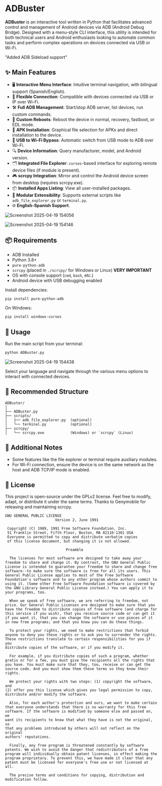 # ADBuster

**ADBuster** is an interactive tool written in Python that facilitates advanced control and management of Android devices via ADB (Android Debug Bridge). Designed with a menu-style CLI interface, this utility is intended for both technical users and Android enthusiasts looking to automate common tasks and perform complex operations on devices connected via USB or Wi-Fi.

"Added ADB Sideload support"

## ✨ Main Features

- 🖥 **Interactive Menu Interface**: Intuitive terminal navigation, with bilingual support (Spanish/English).
- 🔌 **Flexible Connection**: Compatible with devices connected via USB or IP over Wi-Fi.
- 🛠 **Full ADB Management**: Start/stop ADB server, list devices, run custom commands.
- 🚀 **Custom Reboots**: Reboot the device in normal, recovery, fastboot, or EDL mode.
- 📲 **APK Installation**: Graphical file selection for APKs and direct installation to the device.
- 📡 **USB to Wi-Fi Bypass**: Automatic switch from USB mode to ADB over Wi-Fi.
- 🔍 **Device Information**: Query manufacturer, model, and Android version.
- 🗂 **Integrated File Explorer**: `curses`-based interface for exploring remote device files (if module is present).
- 🎮 **scrcpy Integration**: Mirror and control the Android device screen from desktop (requires scrcpy.exe).
- 📦 **Installed Apps Listing**: View all user-installed packages.
- 🧠 **Modular Extensibility**: Supports external scripts like `adb_file_explorer.py` or `terminal.py`.
- 🌐 **English-Spanish Support**.

![Screenshot 2025-04-19 154056](https://github.com/user-attachments/assets/e1d01d14-758b-4f97-9e78-45dec42e0cd2)

![Screenshot 2025-04-19 154146](https://github.com/user-attachments/assets/ec6ecdbd-f2f3-450b-9128-f2a4c8993b44)

## 📦 Requirements

- ADB Installed
- Python 3.8+
- `pure-python-adb`
- `scrcpy` (placed in `./scrcpy/` for Windows or Linux) **VERY IMPORTANT**
- OS with console support (`cmd`, `bash`, etc.)
- Android device with USB debugging enabled

Install dependencies:
```bash
pip install pure-python-adb
```

On Windows:
```bash
pip install windows-curses
```

## 🚀 Usage

Run the main script from your terminal:

```bash
python ADBuster.py
```

![Screenshot 2025-04-19 154438](https://github.com/user-attachments/assets/cc8ef3d5-3b0c-4394-bf94-66d9648cd360)

Select your language and navigate through the various menu options to interact with connected devices.

## 📁 Recommended Structure

```
ADBuster/
│
├── ADBuster.py
├── scripts/
│   ├── adb_file_explorer.py  (optional)
│   └── terminal.py           (optional)
├── scrcpy/
│   └── scrcpy.exe            (Windows) or `scrcpy` (Linux)
```

## 🧠 Additional Notes

- Some features like the file explorer or terminal require auxiliary modules.
- For Wi-Fi connection, ensure the device is on the same network as the host and ADB TCP/IP mode is enabled.

## 📜 License

This project is open-source under the GPLv2 license. Feel free to modify, adapt, or distribute it under the same terms.
Thanks to Genymobile for releasing and maintaining scrcpy.

```
GNU GENERAL PUBLIC LICENSE
                       Version 2, June 1991

 Copyright (C) 1989, 1991 Free Software Foundation, Inc.
 51 Franklin Street, Fifth Floor, Boston, MA 02110-1301 USA
 Everyone is permitted to copy and distribute verbatim copies
 of this license document, but changing it is not allowed.

                            Preamble

  The licenses for most software are designed to take away your
freedom to share and change it. By contrast, the GNU General Public
License is intended to guarantee your freedom to share and change free
software--to make sure the software is free for all its users. This
General Public License applies to most of the Free Software
Foundation's software and to any other program whose authors commit to
using it. (Some other Free Software Foundation software is covered by
the GNU Library General Public License instead.) You can apply it to
your programs, too.

  When we speak of free software, we are referring to freedom, not
price. Our General Public Licenses are designed to make sure that you
have the freedom to distribute copies of free software (and charge for
this service if you wish), that you receive source code or can get it
if you want it, that you can change the software or use pieces of it
in new free programs; and that you know you can do these things.

  To protect your rights, we need to make restrictions that forbid
anyone to deny you these rights or to ask you to surrender the rights.
These restrictions translate to certain responsibilities for you if you
distribute copies of the software, or if you modify it.

  For example, if you distribute copies of such a program, whether
gratis or for a fee, you must give the recipients all the rights that
you have. You must make sure that they, too, receive or can get the
source code. And you must show them these terms so they know their
rights.

  We protect your rights with two steps: (1) copyright the software, and
(2) offer you this license which gives you legal permission to copy,
distribute and/or modify the software.

  Also, for each author's protection and ours, we want to make certain
that everyone understands that there is no warranty for this free
software. If the software is modified by someone else and passed on, we
want its recipients to know that what they have is not the original, so
that any problems introduced by others will not reflect on the original
authors' reputations.

  Finally, any free program is threatened constantly by software
patents. We wish to avoid the danger that redistributors of a free
program will individually obtain patent licenses, in effect making the
program proprietary. To prevent this, we have made it clear that any
patent must be licensed for everyone's free use or not licensed at all.

  The precise terms and conditions for copying, distribution and
modification follow.
```
